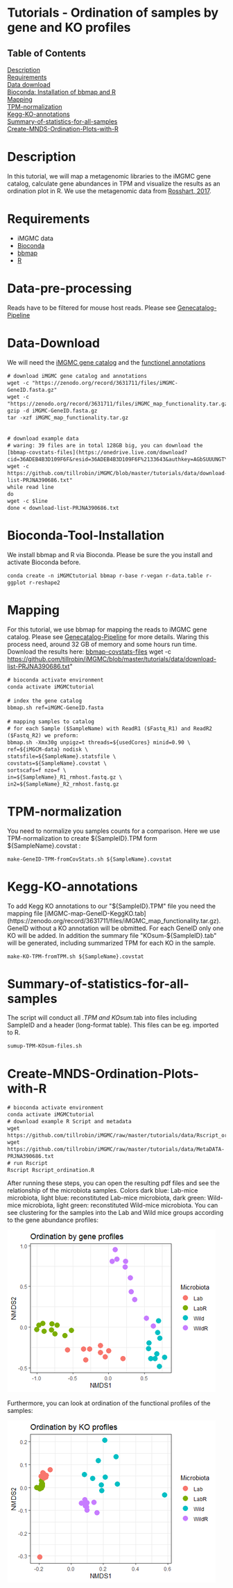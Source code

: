 # Tutorials - Ordination of samples by gene and KO profiles

## Table of Contents

[Description](#Description)  
[Requirements](#Requirements)  
[Data download](#Data-pre-processing)  
[Bioconda: Installation of bbmap and R](#Bioconda-Tool-Installation)  
[Mapping](#Mapping)  
[TPM-normalization](#TPM-normalization)  
[Kegg-KO-annotations](#Kegg-KO-annotations)  
[Summary-of-statistics-for-all-samples](#Summary-of-statistics-for-all-samples)  
[Create-MNDS-Ordination-Plots-with-R](#Create-MNDS-Ordination-Plots-with-R)  

# Description

In this tutorial, we will map a metagenomic libraries to the iMGMC gene catalog, calculate gene abundances in TPM and visualize the results as an ordination plot in R. We use the metagenomic data from [Rosshart, 2017](https://doi.org/10.1016/j.cell.2017.09.016).

# Requirements
* iMGMC data
* [Bioconda](https://bioconda.github.io/)
* [bbmap](https://jgi.doe.gov/data-and-tools/bbtools/bb-tools-user-guide/bbmap-guide/)
* [R](https://cran.r-project.org/)


# Data-pre-processing

Reads have to be filtered for mouse host reads. Please see [Genecatalog-Pipeline](https://github.com/tillrobin/iMGMC/blob/master/genecatalog-pipeline.md#Data-pre-processing)

# Data-Download

We will need the [iMGMC gene catalog](https://zenodo.org/record/3631711/files/iMGMC-GeneID.fasta.gz) and the [functionel annotations](https://zenodo.org/record/3631711/files/iMGMC_map_functionality.tar.gz)


	# download iMGMC gene catalog and annotations
	wget -c "https://zenodo.org/record/3631711/files/iMGMC-GeneID.fasta.gz"
	wget -c "https://zenodo.org/record/3631711/files/iMGMC_map_functionality.tar.gz"
	gzip -d iMGMC-GeneID.fasta.gz
	tar -xzf iMGMC_map_functionality.tar.gz
	
	
	# download example data
	# waring: 39 files are in total 128GB big, you can download the [bbmap-covstats-files](https://onedrive.live.com/download?cid=36ADEB4B3D109F6F&resid=36ADEB4B3D109F6F%2133643&authkey=AGbSUUUNGTYK8dg)
	wget -c https://github.com/tillrobin/iMGMC/blob/master/tutorials/data/download-list-PRJNA390686.txt"
	while read line
	do
	wget -c $line
	done < download-list-PRJNA390686.txt
	

# Bioconda-Tool-Installation

We install bbmap and R via Bioconda. Please be sure the you install and activate Bioconda before.


	conda create -n iMGMCtutorial bbmap r-base r-vegan r-data.table r-ggplot r-reshape2
	

# Mapping

For this tutorial, we use bbmap for mapping the reads to iMGMC gene catalog.  Please see [Genecatalog-Pipeline](https://github.com/tillrobin/iMGMC/blob/master/genecatalog-pipeline.md) for more details. Waring this process need, around 32 GB of memory and some hours run time. Download the results here: [bbmap-covstats-files](https://onedrive.live.com/download?cid=36ADEB4B3D109F6F&resid=36ADEB4B3D109F6F%2133643&authkey=AGbSUUUNGTYK8dg)
	wget -c https://github.com/tillrobin/iMGMC/blob/master/tutorials/data/download-list-PRJNA390686.txt"

    # bioconda activate environment
	conda activate iMGMCtutorial
	
	# index the gene catalog
    bbmap.sh ref=iMGMC-GeneID.fasta
	
	# mapping samples to catalog
    # for each Sample ($SampleName) with ReadR1 ($Fastq_R1) and ReadR2 ($Fastq_R2) we preform:
    bbmap.sh -Xmx30g unpigz=t threads=${usedCores} minid=0.90 \
    ref=${iMGCM-data} nodisk \
    statsfile=${SampleName}.statsfile \
    covstats=${SampleName}.covstat \
    sortscafs=f nzo=f \
    in=${SampleName}_R1_rmhost.fastq.gz \
    in2=${SampleName}_R2_rmhost.fastq.gz
	
# TPM-normalization
You need to normalize you samples counts for a comparison. Here we use TPM-normalization to create ${SampleID}.TPM form ${SampleName}.covstat :

    make-GeneID-TPM-fromCovStats.sh ${SampleName}.covstat


# Kegg-KO-annotations
To add Kegg KO annotations to our "${SampleID}.TPM" file you need the mapping file [iMGMC-map-GeneID-KeggKO.tab](https://zenodo.org/record/3631711/files/iMGMC_map_functionality.tar.gz). GeneID without a KO annotation will be obmitted. For each GeneID only one KO will be added. In addition the summary file "KOsum-${SampleID}.tab" will be generated, including summarized TPM for each KO in the sample.

    make-KO-TPM-fromTPM.sh ${SampleName}.covstat

# Summary-of-statistics-for-all-samples
The script will conduct all *.TPM and KOsum*.tab into files including SampleID and a header (long-format table). This files can be eg. imported to R. 

    sumup-TPM-KOsum-files.sh

# Create-MNDS-Ordination-Plots-with-R

    # bioconda activate environment
	conda activate iMGMCtutorial
	# download example R Script and metadata
	wget https://github.com/tillrobin/iMGMC/raw/master/tutorials/data/Rscript_ordination.R
	wget https://github.com/tillrobin/iMGMC/raw/master/tutorials/data/MetaDATA-PRJNA390686.txt
	# run Rscript
	Rscript Rscript_ordination.R

After running these steps, you can open the resulting pdf files and see the relationship of the microbiota samples. Colors dark blue: Lab-mice microbiota, light blue: reconstituted Lab-mice microbiota, dark green: Wild-mice microbiota, light green: reconstituted Wild-mice microbiota. You can see clustering for the samples into the Lab and Wild mice groups according to the gene abundance profiles:

![heatmap-mean](/tutorials/images/plot_ordination_genes.png)

Furthermore, you can look at ordination of the functional profiles of the samples:

![heatmap-mean](/tutorials/images/plot_ordination_KO.png)
